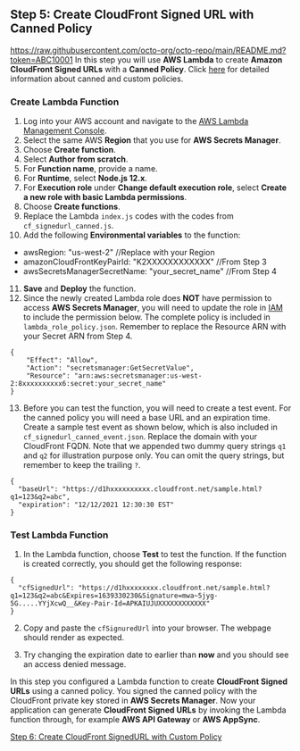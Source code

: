 ## Step 5: Create CloudFront Signed URL with Canned Policy
https://raw.githubusercontent.com/octo-org/octo-repo/main/README.md?token=ABC10001
In this step you will use **AWS Lambda** to create **Amazon CloudFront Signed URLs** with a **Canned Policy**. Click [here](https://docs.aws.amazon.com/AmazonCloudFront/latest/DeveloperGuide/private-content-signed-urls.html) for detailed information about canned and custom policies.

### Create Lambda Function
1. Log into your AWS account and navigate to the [AWS Lambda Management Console](https://us-west-2.console.aws.amazon.com/lambda/home?region=us-west-2#/functions).
2. Select the same AWS **Region** that you use for **AWS Secrets Manager**.
3. Choose **Create function**.
4. Select **Author from scratch**.
5. For **Function name**, provide a name.
6. For **Runtime**, select **Node.js 12.x**.
7. For **Execution role** under **Change default execution role**, select **Create a new role with basic Lambda permissions**.
8. Choose **Create functions**.
9. Replace the Lambda `index.js` codes with the codes from `cf_signedurl_canned.js`.
10. Add the following **Environmental variables** to the function:  
 - awsRegion: "us-west-2" //Replace with your Region  
 - amazonCloudFrontKeyPairId: "K2XXXXXXXXXXXX" //From Step 3  
 - awsSecretsManagerSecretName: "your_secret_name" //From Step 4
11. **Save** and **Deploy** the function.
12. Since the newly created Lambda role does **NOT** have permission to access **AWS Secrets Manager**, you will need to update the role in [IAM](https://console.aws.amazon.com/iam) to include the permission below. The complete policy is included in `lambda_role_policy.json`. Remember to replace the Resource ARN with your Secret ARN from Step 4.
```
{
    "Effect": "Allow",
    "Action": "secretsmanager:GetSecretValue",
    "Resource": "arn:aws:secretsmanager:us-west-2:8xxxxxxxxxx6:secret:your_secret_name"
}
```
13. Before you can test the function, you will need to create a test event. For the canned policy you will need a base URL and an expiration time. Create a sample test event as shown below, which is also included in `cf_signedurl_canned_event.json`. Replace the domain with your CloudFront FQDN. Note that we appended two dummy query strings `q1` and `q2` for illustration purpose only. You can omit the query strings, but remember to keep the trailing `?`.
```
{
  "baseUrl": "https://d1hxxxxxxxxxx.cloudfront.net/sample.html?q1=123&q2=abc",
  "expiration": "12/12/2021 12:30:30 EST"
}
```

### Test Lambda Function
1. In the Lambda function, choose **Test** to test the function. If the function is created correctly, you should get the following response:
```
{
  "cfSignedUrl": "https://d1hxxxxxxxx.cloudfront.net/sample.html?q1=123&q2=abc&Expires=1639330230&Signature=mwa~5jyg-5G.....YYjXcwQ__&Key-Pair-Id=APKAIUJUXXXXXXXXXXXX"
}
```
2. Copy and paste the `cfSignuredUrl` into your browser. The webpage should render as expected.

3. Try changing the expiration date to earlier than **now** and you should see an access denied message.

In this step you configured a Lambda function to create **CloudFront Signed URLs** using a canned policy. You signed the canned policy with the CloudFront private key stored in **AWS Secrets Manager**. Now your application can generate **CloudFront Signed URLs** by invoking the Lambda function through, for example **AWS API Gateway** or **AWS AppSync**.

[Step 6: Create CloudFront SignedURL with Custom Policy](../6-Create_CloudFront_SignedURL_Custom/README.md)
